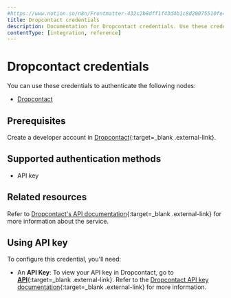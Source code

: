 ```yaml
---
#https://www.notion.so/n8n/Frontmatter-432c2b8dff1f43d4b1c8d20075510fe4
title: Dropcontact credentials
description: Documentation for Dropcontact credentials. Use these credentials to authenticate Dropcontact in n8n, a workflow automation platform.
contentType: [integration, reference]
---
```


# Dropcontact credentials

You can use these credentials to authenticate the following nodes:

- [Dropcontact](/integrations/builtin/app-nodes/n8n-nodes-base.dropcontact.md)

## Prerequisites

Create a developer account in [Dropcontact](https://app.dropcontact.com/signup){:target=_blank .external-link}.

## Supported authentication methods

- API key

## Related resources

Refer to [Dropcontact's API documentation](https://developer.dropcontact.com/){:target=_blank .external-link} for more information about the service.

## Using API key

To configure this credential, you'll need:

- An **API Key**: To view your API key in Dropcontact, go to [**API**](https://app.dropcontact.com/api){:target=_blank .external-link}. Refer to the [Dropcontact API key documentation](https://support.dropcontact.com/article/237-how-to-use-the-dropcontact-api-key){:target=_blank .external-link} for more information.

